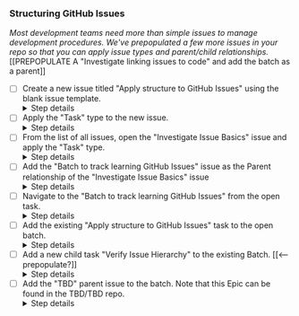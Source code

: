 ### Structuring GitHub Issues

_Most development teams need more than simple issues to manage development procedures. We've prepopulated a few more issues in your repo so that you can apply issue types and parent/child relationships._
[[PREPOPULATE A "Investigate linking issues to code" and add the batch as a parent]]

- [ ] Create a new issue titled "Apply structure to GitHub Issues" using the blank issue template.
  <details><summary>Step details</summary>
    <ol>
      <li>TBD</li>
    </ol>
  </details>
- [ ] Apply the "Task" type to the new issue.
  <details><summary>Step details</summary>
    <ol>
      <li>TBD</li>
    </ol>
  </details>
- [ ] From the list of all issues, open the "Investigate Issue Basics" issue and apply the "Task" type.
  <details><summary>Step details</summary>
    <ol>
      <li>TBD</li>
    </ol>
  </details>
- [ ] Add the "Batch to track learning GitHub Issues" issue as the Parent relationship of the "Investigate Issue Basics" issue
  <details><summary>Step details</summary>
    <ol>
      <li>TBD</li>
    </ol>
  </details>
- [ ] Navigate to the "Batch to track learning GitHub Issues" from the open task.
  <details><summary>Step details</summary>
    <ol>
      <li>TBD</li>
    </ol>
  </details>
- [ ] Add the existing "Apply structure to GitHub Issues" task to the open batch.
  <details><summary>Step details</summary>
    <ol>
      <li>TBD</li>
    </ol>
  </details>
- [ ] Add a new child task "Verify Issue Hierarchy" to the existing Batch. [[<-- prepopulate?]]
  <details><summary>Step details</summary>
    <ol>
      <li>TBD</li>
    </ol>
  </details>
- [ ] Add the "TBD" parent issue to the batch.  Note that this Epic can be found in the TBD/TBD repo.
  <details><summary>Step details</summary>
    <ol>
      <li>TBD</li>
    </ol>
  </details>
